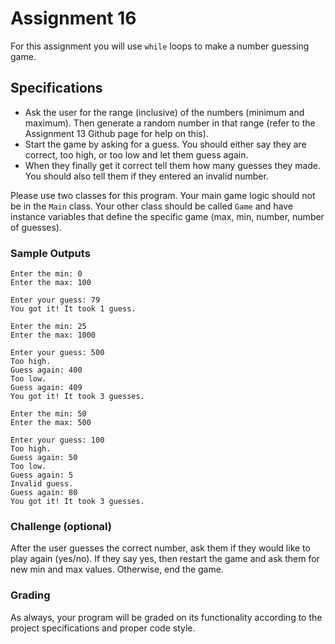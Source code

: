 # Assignment 16

For this assignment you will use `while` loops to make a number guessing game.

## Specifications

* Ask the user for the range (inclusive) of the numbers (minimum and maximum). Then generate a random number in that range (refer to the Assignment 13 Github page for help on this).
* Start the game by asking for a guess. You should either say they are correct, too high, or too low and let them guess again.
* When they finally get it correct tell them how many guesses they made. You should also tell them if they entered an invalid number.

Please use two classes for this program. Your main game logic should not be in the `Main` class. Your other class should be called `Game` and have instance variables that define the specific game (max, min, number, number of guesses).

### Sample Outputs

```
Enter the min: 0
Enter the max: 100

Enter your guess: 79
You got it! It took 1 guess.
```

```
Enter the min: 25
Enter the max: 1000

Enter your guess: 500
Too high.
Guess again: 400
Too low.
Guess again: 409
You got it! It took 3 guesses.
```

```
Enter the min: 50
Enter the max: 500

Enter your guess: 100
Too high.
Guess again: 50
Too low.
Guess again: 5
Invalid guess.
Guess again: 80
You got it! It took 3 guesses.
```

### Challenge (optional)

After the user guesses the correct number, ask them if they would like to play again (yes/no). If they say yes, then restart the game and ask them for new min and max values. Otherwise, end the game.

### Grading

As always, your program will be graded on its functionality according to the project specifications and proper code style.

